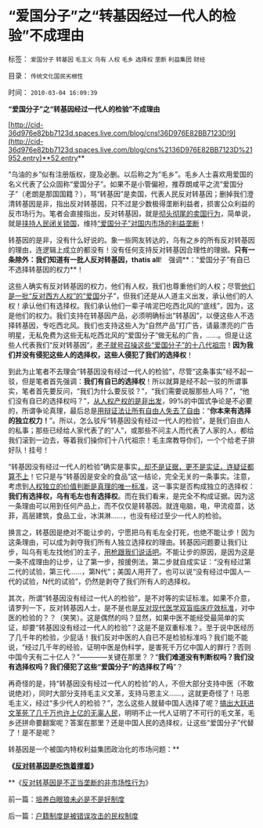 # “爱国分子”之“转基因经过一代人的检验”不成理由

标签： `爱国分子` `转基因` `毛主义` `乌有` `人权` `毛乡` `选择权` `垄断` `利益集团` `财经` 

目录： `传统文化国民劣根性`

时间： `2010-03-04 16:09:39`

**“爱国分子”之“转基因经过一代人的检验”不成理由**

[http://cid-36d976e82bb7123d.spaces.live.com/blog/cns!36D976E82BB7123D!9](http://cid-36d976e82bb7123d.spaces.live.com/blog/cns%2136D976E82BB7123D%21952.entry)**52.entry**



“乌油的乡”似有注册版权，提及必删。以后称之为“毛乡”。毛乡人士喜欢用爱国的名义代表了公众固称“爱国分子”。如果不是小管偏袒，推荐朗咸平之流“爱国分子”（老朗是那国国籍？），骂“转基因”是卖国，代表人民反对转基因；删掉我们澄清转基因是非，指出反对转基因，只不过是少数极得垄断利益者，损害公众利益的反市场行为。笔者会直接指出，反对转基因，就是[彻头彻尾的卖国行为](../../../2009/9/29/民族主义可以是卖国手段，爱国与卖国可以逻辑等效.md)，简单说，就是[挟持人民闭关锁国](../../../2008/11/24/中国150年来失败根本原因.md)，维持[“爱国分子”对国内市场的利益垄断](../../../2010/2/12/反对转基因是不正当垄断的非市场性行为.md)！

转基因的是非，没有什么好说的。象一些网友转达的，乌有之乡的所有反对转基因的理由，连逻辑上成立的都没有！没有任何支持反对转基因合理性的理据。**只有一条除外：我们知道有一批人反对转基因，thatis all**!　强调**：“爱国分子”有自已不选择转基因的权力**！

这些人确实有反对转基因的权力，他们有人权，我们也尊重他们的人权；尽管[他们是一批“反对西方人权”的“爱国](../../../2009/7/16/自我标榜最爱国的左派只不过腐败的特权卫士.md)分子”，但我们还是从人道主义出发，承认他们的人权！承认他们有选择权。我们承认他们一辈子啃泥巴吃西北风的“底线”，因为，这是他们的权力。我们支持在转基因产品，必须明确标出“转基因”，以便这些人不选择转基因，专吃西北风。我们也支持这些人为“自然产品”打广告，请最漂亮的广告明星，无私免费为这些无私吃西北风的“爱国分子”做无私的广告，……。但是让这些人代表我们“反对转基因”，[老子就号召操这些“爱国分子”的十八代祖宗](../../../2010/1/31/沟通和合作，“文明冲突”进化到“和谐社会”.md)！**因为我们并没有侵犯这些人的选择权，这些人侵犯了我们的选择权**！

到此为止笔者不去理会“转基因没有经过一代人的检验”，尽管“这条事实”经不起一驳，但是笔者首先强调：**我们有自已的选择权**！所以就算是经不起一驳的所谓事实，笔者首先要反问，“我们为什么要反驳？”，“我们需要说服那些人吗？”，“他们没有自已的选择权吗？”，[从人权产权的是非出发](../../../2009/10/9/完全相反的是非标准.md)，99%的中国式争论是不必要的，所谓争论真理，最后总是[用辩证法让所有自由人失去了自由](../../../2010/1/9/“白马非马”与辩证法和实证和科学理论.md)：“**你本来有选择的独立权力！**”。所以，怎么驳斥“转基因没有经过一代人的检验”，是我们自由人的私事；那些已经给人家代表了的“人”，或那些不问主人而代表了人家的人，都给我们滚到一边去，等着我们操你们十八代祖宗！毛主席教导你们，一个个给老子排好队！挂号！

“转基因没有经过一代人的检验”确实是事实[，却不是证据，更不是实证，连疑证都算不上](../../../2009/5/20/疑证与实证及汉议论文三要素论.md)！它只是与“转基因是安全的食品”这一结论，完全无关的一条事实。注意，考虑到[人权独立的价值判断是真理的唯一标准](../../../2009/12/4/科学的真理标准和绝对的“真理标准”.md)，这一事实是否构成独立的选择权：**我们有选择权，乌有毛左也有选择权**。而在我们看来，是完全不构成证据。因为这一条理由可以用到任何产品上，而不仅仅是转基因。就连电脑，电，甲流疫苗，达菲，高层建筑，食品工业，冰淇淋……，也没有经过至少一代人的检验。

换言之，转基因是绝对不能让步的，宁愿把乌有毛左全打死，也绝不能让步！因为这条理由，可以成为剥夺我们所有人独立选择权的理由。转基因问题要让我们让步，叫乌有毛左找他们的主子，[用枪跟我们说话吧](../../../2009/9/3/谁主张谁维护，妥协是实力平衡的结果.md)。不能让步的原因，是因为这是一条不成理由的让步，让了第一步，按援例法，第二步就自成实证：“没有经过第二代的试验，第三代……，第N代”；美国人用开了，也可以说“没有经过中国人一代的试验，N代的试验”，仍然是剥夺了我们所有人的选择权。

其次，所谓“转基因没有经过一代人的检验”，是不对等的实证标准。如果不介意，请罗列一下，反对转基因人士，是不是也是[反对现代医学双盲临床疗效标准](../../../2008/10/19/避免行政干预强行推销中医作为医疗保障.md)，对中医的检验的？？（笑笑）。这是偶然的吗？显然，如果中医不能经受最简单的实证，却要“转基因没有经过一代人的检验”？这是不是双重标准？。至于说中医经历了几千年的检验，少屁话！我们反对中医的人自已不是检验标准吗？我们能不能说，“经过几千年的经验，证明中医是伪科学，是害死千万亿中国人的罪行？否则中国今天有二十亿人？”————关键在那里？？“**我们难道没有判断权吗？我们没有选择权吗？我们侵犯了这些“爱国分子”的选择权了吗**”？

再奇怪的是，持“转基因没有经过一代人的检验”的人，不但大部分支持中医（不敢说绝对），同时大部分支持毛主义文革，支持马恩主义……，这就更奇怪了！马恩毛主义，经过“多少代人的检验？”，怎么这些人就替中国人选择了呢？[搞出大跃进文革死了几千万也许上亿的无辜人民](../../../2009/7/5/历史责任归咎于毛主席是不公正的.md)，明明不止一代人证明了不可行的毛文革，毛乡还拼命要翻案呢？答案在那里？还是中国人民的选择权，让这些“爱国分子”代替了！是不是呢？

转基因是一个被国内特权利益集团政治化的市场问题：**

**《[反对转基因是吃饱着撑着](../../../2010/2/11/反对转基因是吃饱着撑着.md)》**

**《[反对转基因是不正当垄断的非市场性行为](../../../2010/2/12/反对转基因是不正当垄断的非市场性行为.md)》



前一篇：[培养白眼狼未必是不是好制度](../../../2010/3/4/培养白眼狼未必是不是好制度.md)

后一篇：[户籍制度是被错误攻击的民权制度](../../../2010/3/4/户籍制度是被错误攻击的民权制度.md)